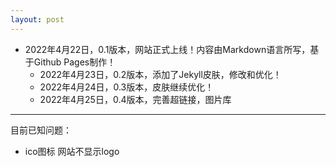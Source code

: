```yaml
---
layout: post
---
```


- 2022年4月22日，0.1版本，网站正式上线！内容由Markdown语言所写，基于Github Pages制作！
  -  2022年4月23日，0.2版本，添加了Jekyll皮肤，修改和优化！
  - 2022年4月24日，0.3版本，皮肤继续优化！
  - 2022年4月25日，0.4版本，完善超链接，图片库




---
目前已知问题：
- ico图标 网站不显示logo
